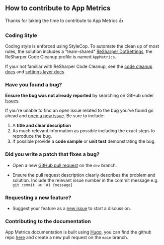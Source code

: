 ## How to contribute to App Metrics

Thanks for taking the time to contribute to App Metrics :+1:

### **Coding Style**

Coding style is enforced using StyleCop. To automate the clean up of most rules, the solution includes a "team-shared" [ReSharper DotSettings](AppMetrics.sln.DotSettings), the ReSharper Code Cleanup profile is named `AppMetrics`.

If your not familiar with ReSharper Code Cleanup, see the [code cleanup docs](https://www.jetbrains.com/help/resharper/2016.3/Code_Cleanup__Running_Code_Cleanup.html) and [settings layer docs](https://www.jetbrains.com/help/resharper/2016.3/Reference__Settings_Layers.html). 

### **Have you found a bug?**

**Ensure the bug was not already reported** by searching on GitHub under [Issues](https://github.com/alhardy/AppMetrics/issues).

If you're unable to find an open issue related to the bug you've found go ahead and [open a new issue](https://github.com/alhardy/AppMetrics/issues/new). Be sure to include:

1. A **title and clear description**
2. As much relevant information as possible including the exact steps to reproduce the bug.
3. If possible provide a **code sample** or **unit test** demonstrating the bug.

### **Did you write a patch that fixes a bug?**

* Open a new [GitHub pull request](https://help.github.com/articles/about-pull-requests/) on the `dev` branch.

* Ensure the pull request description clearly describes the problem and solution. Include the relevant issue number in the commit message e.g. `git commit -m '#1 {message}`

### **Requesting a new feature?**

* Suggest your feature as a [new issue](https://github.com/alhardy/AppMetrics/issues/new) to start a discussion.

### **Contributing to the documentation**

App Metrics documentation is built using [Hugo](https://gohugo.io/documentation/), you can find the github repo [here](https://github.com/AppMetrics/Docs.V2.Hugo) and create a new pull request on the `main` branch.
